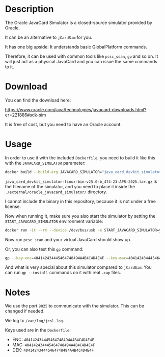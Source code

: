 # Description

The Oracle JavaCard Simulator is a closed-source simulator provided by Oracle.

It can be an alternative to `jCardSim` for you.

It has one big upside:
It understands basic GlobalPlatform commands.

Therefore, it can be used with common tools like `pcsc_scan`, `gp` and so on.
It will just act as a physical JavaCard and you can issue the same commands to it.

# Download

You can find the download here:

<https://www.oracle.com/java/technologies/javacard-downloads.html?er=221886#sdk-sim>

It is free of cost, but you need to have an Oracle account.

# Usage

In order to use it with the included `Dockerfile`, you need to build it like this with the `JAVACARD_SIMULATOR` parameter:

```bash
docker build --build-arg JAVACARD_SIMULATOR="java_card_devkit_simulator-linux-bin-v25.0-b_474-23-APR-2025.tar.gz" -t javacard .
```

`java_card_devkit_simulator-linux-bin-v25.0-b_474-23-APR-2025.tar.gz` is the filename of the simulator,
and you need to place it inside the `./external/oracle_javacard_simulator/` directory.

I cannot include the binary in this repository, because it is not under a free license.

Now when running it, make sure you also start the simulator by setting the `START_JAVACARD_SIMULATOR` environment variable:

```bash
docker run -it --rm --device /dev/bus/usb -e START_JAVACARD_SIMULATOR=y javacard
```

Now run `pcsc_scan` and your virtual JavaCard should show up.

Or, you can also test this `gp` command:

```bash
gp --key-enc=404142434445464748494A4B4C4D4E4F --key-mac=404142434445464748494A4B4C4D4E4F --key-dek=404142434445464748494A4B4C4D4E4F --list
```

And what is very special about this simulator compared to `jCardSim`:
You can run `gp --install` commands on it with real `.cap` files.

# Notes

We use the port `9025` to communicate with the simulator.
This can be changed if needed.

We log to `/var/log/jcsl.log`.

Keys used are in the `Dockerfile`:

- ENC: `404142434445464748494A4B4C4D4E4F`
- MAC: `404142434445464748494A4B4C4D4E4F`
- DEK: `404142434445464748494A4B4C4D4E4F`
